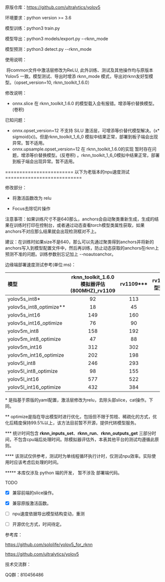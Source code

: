 原版仓库：https://github.com/ultralytics/yolov5

环境要求：python version >= 3.6

模型训练：python3 train.py

模型导出：python3 models/export.py --rknn_mode

模型预测：python3 detect.py --rknn_mode



使用说明：

​		将common文件中激活层修改为ReLU, 此外训练、测试及其他操作均与原版本 Yolov5 一致。模型测试、导出时增添 rknn_mode 模式，导出对rknn友好型模型。（opset_version=10, rknn_toolkit_1.6.0）



修改说明：

- onnx.slice 在 rknn_toolkit_1.6.0 的模型载入会有报错。增添等价替换模型。(卷积)



已知问题：

- onnx.opset_version=12 不支持 SiLU 激活层，可增添等价替代模型解决。(x* sigmoid(x))。但是rknn_toolkit_1_6_0 模拟中结果正常，部署到板子端会出现异常。暂不适用。
-  onnx.upsample.opset_version=12 在 rknn_toolkit_1.6.0的实现 暂时存在问题，增添等价替换模型。(反卷积) 。rknn_toolkit_1_6_0模拟中结果正常，部署到板子端会出现异常。暂不适用。





========================	以下为老版本的npu速度测试   ===========================

修改部分：

* 将激活函数改为 relu

* Focus去除切片操作

  

注意事项：如果训练尺寸不是640那么，anchors会自动聚类重新生成，生成的结果在训练时打印在控制台，或者通过动态查看torch模型类属性获取，如果anchors不对应那么结果就会出现检测框对不上。

建议：在训练时如果size不是640，那么可以先通过聚类得到anchors并将新的anchors写入到模型配置文件中，然后再训练，防止动态获取的anchors在rknn上预测不准的问题。训练参数别忘记加上 --noautoanchor。



边缘端部署速度测试参考(单位:ms)：

| 模型                    | rknn_toolkit_1.6.0模拟器评估(800MHZ)_rv1109 | rv1109*** | rv1109(模型预编译) | rv1126 | rv1126(模型预编译) | rknn_toolkit_1.6.0模拟器评估(800MHZ)_rk1808 | rk1808 | rk1808(模型预编译) |
| :---------------------- | :-----------------------------------------: | :-------: | ------------------ | :----: | :----------------: | :-----------------------------------------: | :----: | :----------------: |
| yolov5s_int8*           |                     92                      |    113    |                    |   80   |         77         |                     89                      |   83   |         81         |
| yolov5s_int8_optimize** |                     18                      |    45     |                    |   36   |         33         |                     15                      |   30   |         29         |
| yolov5s_int16           |                     149                     |    160    |                    |  110   |        108         |                     106                     |  178   |        174         |
| yolov5s_int16_optimize  |                     76                      |    90     |                    |   67   |         64         |                     32                      |  126   |        122         |
| yolov5m_int8            |                     158                     |    192    |                    |  132   |        120         |                     144                     |  132   |        123         |
| yolov5m_int8_optimize   |                     47                      |    88     |                    |   66   |         55         |                     33                      |   54   |         45         |
| yolov5m_int16           |                     312                     |    302    |                    |  212   |        202         |                     187                     |  432   |        418         |
| yolov5m_int16_optimize  |                     202                     |    198    |                    |  147   |        137         |                     76                      |  354   |        344         |
| yolov5l_int8            |                     246                     |    293    |                    |  199   |                    |                     214                     |  192   |                    |
| yolov5l_int8_optimize   |                     98                      |    155    |                    |  110   |                    |                     66                      |   88   |                    |
| yolov5l_int16           |                     577                     |    522    |                    |  362   |                    |                     301                     |  697   |                    |
| yolov5l_int16_optimize  |                     432                     |    384    |                    |  275   |                    |                     154                     |  592   |                    |

\* 是指基于原版的yaml配置，激活层修改为relu，去除头部slice，cat操作。下同。

\*\* optimize是指在导出模型时进行优化，包括但不限于剪枝、稀疏化的方式，优化后精度保持99.5%以上，该方法目前暂不开源，提供代转模型服务。

*\*\*  统计时间包含 **rknn_inputs_set**、**rknn_run**、**rknn_outputs_get** 三部分时间，不包含cpu端后处理时间。除模拟器评估外，本表其他平台的测试均遵循此原则。

\**** 该测试仅供参考，测试时为单线程循环执行计时，仅测试npu效率。实际使用时应该考虑后处理的时间。

\*\*\*\*\* 本库仅涉及 python 端的开发， 暂不涉及 部署端代码。



TODO

- [x] 兼容前端的slice操作。
- [x] 兼容原版激活函数。
- [ ] npu速度依据导出模型结构变动，重测
- [ ] 开源优化方式，时间待定。



参考库：

https://github.com/soloIife/yolov5_for_rknn

https://github.com/ultralytics/yolov5



技术交流群：

QQ群：810456486

